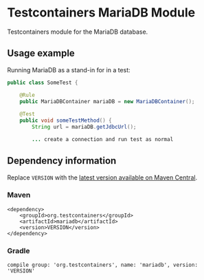 # Testcontainers MariaDB Module

Testcontainers module for the MariaDB database.

## Usage example

Running MariaDB as a stand-in for in a test:

```java
public class SomeTest {

    @Rule
    public MariaDBContainer mariaDB = new MariaDBContainer();
    
    @Test
    public void someTestMethod() {
        String url = mariaDB.getJdbcUrl();

        ... create a connection and run test as normal
```

## Dependency information

Replace `VERSION` with the [latest version available on Maven Central](https://search.maven.org/#search%7Cga%7C1%7Cg%3A%22org.testcontainers%22).

### Maven

```
<dependency>
    <groupId>org.testcontainers</groupId>
    <artifactId>mariadb</artifactId>
    <version>VERSION</version>
</dependency>
```

### Gradle

```
compile group: 'org.testcontainers', name: 'mariadb', version: 'VERSION'
```
